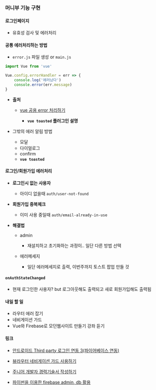 

### 머니부 기능 구현
#### 로그인페이지
- 유효성 검사 및 에러처리

#### 공통 에러처리하는 방법
- ```error.js``` 파일 생성 or ```main.js```
```js
import Vue from 'vue'

Vue.config.errorHandler = err => {
	console.log('에러났다')
	console.error(err.message)
}
```
- **출처**
	- [vue 공용 error 처리하기](https://fkkmemi.github.io/vf/vf-022/)

		- **```vue toasted``` 플러그인 설명**

- 그밖의 에러 알림 방법
	- 모달 
	- 다이얼로그 
	- confirm
	- **```vue toasted```**

#### 로그인/회원가입 에러처리
- **로그인시 없는 사용자**

	- 아이디 없을때 ```auth/user-not-found```

- **회원가입 중복체크**

	- 이미 사용 중일때 ```auth/email-already-in-use```

- **해결법**
	- admin

		- 재설치하고 초기화하는 과정이.. 일단 다른 방법 선택

	- 에러메세지
		- 일단 에러메세지로 출력, 이번주까지 토스트 팝업 만들 것
	
	

#### ```onAuthStateChanged```
- 현재 로그인한 사용자? but 로그아웃해도 출력되고 새로 회원가입해도 출력됨 

#### 내일 할 일
- 라우터 에러 잡기
- 네비게이션 가드
- Vue와 Firebase로 모던웹사이트 만들기 강좌 듣기

#### 링크
- [안드로이드 Third party 로그인 연동 3(파이어베이스 연동)](https://bourbonkk.tistory.com/36)
- [뷰라우터 네비게이션 가드 사용하기](https://fkkmemi.github.io/vf/vf-029/)
- [주니어 개발자 경력기술서 작성하기](https://gogomalibu.tistory.com/119)

- [파이썬을 이용한 firebase admin, db 활용](https://wikidocs.net/35931)
